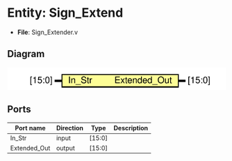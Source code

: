 # Entity: Sign_Extend 

- **File**: Sign_Extender.v
## Diagram

![Diagram](Sign_Extender.svg "Diagram")
## Ports

| Port name    | Direction | Type   | Description |
| ------------ | --------- | ------ | ----------- |
| In_Str       | input     | [15:0] |             |
| Extended_Out | output    | [15:0] |             |
